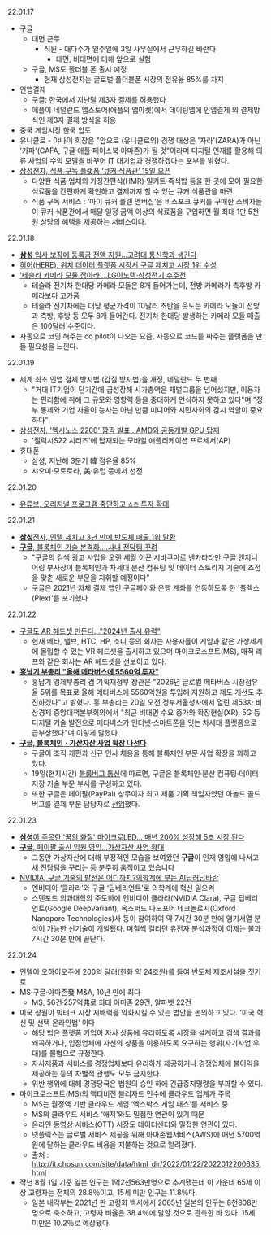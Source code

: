 22.01.17

- 구글
    - 대면 근무
        - 직원 - 대다수가 일주일에 3일 사무실에서 근무하길 바란다
            - 대면, 비대면에 대해 앞으로 실험
    - 구글, MS도 폴더블 폰 출시 예정
        - 현재 삼성전자는 글로벌 폴더블폰 시장의 점유율 85%를 차지
- 인앱결제
    - 구글: 한국에서 지난달 제3자 결제를 허용했다
    - 애플이 네덜란드 앱스토어(애플의 앱마켓)에서 데이팅앱에 인앱결제 외 결제방식인 제3자 결제 방식을 허용
- 중국 게임시장 한국 압도
- 유니클로 - 야나이 회장은 "앞으로 (유니클로의) 경쟁 대상은 '자라'(ZARA)가 아닌 '가파'(GAFA, 구글·애플·페이스북·아마존)가 될 것"이라며 디지털 인재를 활용해 의류 사업의 수익 모델을 바꾸어 IT 대기업과 경쟁하겠다는 포부를 밝혔다.
- [삼성전자, 식품 구독 플랫폼 ‘큐커 식품관’ 15일 오픈](https://www.koit.co.kr/news/articleView.html?idxno=92857)
    - 다양한 식품 업체의 가정간편식(HMR)·밀키트·즉석밥 등을 한 곳에 모아 필요한 식료품을 간편하게 확인하고 결제까지 할 수 있는 큐커 식품관을 마련
    - 식품 구독 서비스 : ‘마이 큐커 플랜 멤버십’은 비스포크 큐커를 구매한 소비자들이 큐커 식품관에서 매달 일정 금액 이상의 식료품을 구입하면 월 최대 1만 5천원 상당의 혜택을 제공하는 서비스이다.

22.01.18

- [**삼성** 입사 보장에 등록금 전액 지원…고려대 통신학과 생긴다](https://www.google.com/url?rct=j&sa=t&url=https://www.hankyung.com/economy/article/202201173678g&ct=ga&cd=CAEYCSoTMzU1NjQ3MDAzNTQ5OTU1Njc5OTIcZGM5N2MzMThkN2UzZTUxZTpjby5rcjprbzpLUg&usg=AFQjCNHHltejD3mcyMwRyEmV4DI7R36QZg)
- [히어(HERE), 위치 데이터 플랫폼 시장서 구글 제치고 시장 1위 수성](https://www.itbiznews.com/news/articleView.html?idxno=61534)
- ['테슬라 카메라 모듈 잡아라'...LG이노텍·삼성전기 수주전](http://www.thelec.kr/news/articleView.html?idxno=15774)
    - 테슬라 전기차 한대당 카메라 모듈은 8개 들어가는데, 전방 카메라가 측후방 카메라보다 고가품
    - 테슬라 전기차에는 대당 평균가격이 10달러 초반을 웃도는 카메라 모듈이 전방과 측방, 후방 등 모두 8개 들어간다. 전기차 한대당 발생하는 카메라 모듈 매출은 100달러 수준이다.
- 자동으로 코딩 해주는 co pilot이 나오는 요즘, 자동으로 코드를 짜주는 플랫폼을 만들 필요성을 느낀다.

22.01.19

- 세계 최초 인앱 결제 방지법 (갑질 방지법)을 개정, 네덜란드 두 번째
    - "거대 IT기업이 단기간에 급성장해 시가총액은 재벌그룹을 넘어섰지만, 이용자는 편리함에 취해 그 규모와 영향력 등을 중대하게 인식하지 못하고 있다"며 "정부 통제와 기업 자율이 능사는 아닌 만큼 미디어와 시민사회의 감시 역할이 중요하다”
- [삼성전자, '엑시노스 2200' 깜짝 발표…AMD와 공동개발 GPU 탑재](https://zdnet.co.kr/view/?no=20220118135421)
    - '갤럭시S22 시리즈'에 탑재되는 모바일 애플리케이션 프로세서(AP)
- 휴대폰
    - 삼성, 지난해 3분기 韓 점유율 85%
    - 샤오미·모토로라, 美·유럽 등에서 선전

22.01.20

- [유튜브, 오리지널 프로그램 중단하고 `쇼츠` 투자 확대](https://www.google.com/url?rct=j&sa=t&url=https://www.mk.co.kr/news/world/view/2022/01/56005/&ct=ga&cd=CAEYCSoTMjQ0NTY0MTE2MjEwNjU4NTYxODIcMTRjOWY2NzQxOTI4ZThhNDpjby5rcjprbzpLUg&usg=AFQjCNFP2MJYZbVeqdQtnV15rOq46fHC9Q)

22.01.21

- [**삼성**전자, 인텔 제치고 3년 만에 반도체 매출 1위 탈환](https://www.google.com/url?rct=j&sa=t&url=https://www.chosun.com/economy/economy_general/2022/01/20/HKSTTEHN7JEG3HHCNJUQIWBMQE/&ct=ga&cd=CAEYASoUMTIxNzY1ODg3NTI1MDgzODcxNjMyHGRjOTdjMzE4ZDdlM2U1MWU6Y28ua3I6a286S1I&usg=AFQjCNGVKbkeZ6CVsAoPmOA98xcvpVfXiQ)
- [**구글**, 블록체인 기술 본격화....사내 전담팀 꾸려](https://www.google.com/url?rct=j&sa=t&url=https://www.thedailypost.kr/news/articleView.html%3Fidxno%3D85780&ct=ga&cd=CAEYCSoRMjc1NzQ4OTg2NTc1Nzk0MzQyHDE0YzlmNjc0MTkyOGU4YTQ6Y28ua3I6a286S1I&usg=AFQjCNFjyn_vj9r9DOLo-bAU2c6XEPEEiw)
    - "구글의 검색·광고 사업을 오랜 세월 이끈 시바쿠마르 벤카타라만 구글 엔지니어링 부사장이 블록체인과 차세대 분산 컴퓨팅 및 데이터 스토리지 기술에 초점을 맞춘 새로운 부문을 지휘할 예정이다”
    - 구글은 2021년 자체 결제 앱인 구글페이와 은행 계좌를 연동하도록 한 '플렉스(Plex)'를 포기했다

22.01.22

- [구글도 AR 헤드셋 만든다…"2024년 출시 유력"](https://zdnet.co.kr/view/?no=20220121082851)
    - 현재 메타, 밸브, HTC, HP, 소니 등의 회사는 사용자들이 게임과 같은 가상세계에 몰입할 수 있는 VR 헤드셋을 출시하고 있으며 마이크로소프트(MS), 매직 리프와 같은 회사는 AR 헤드셋을 선보이고 있다.
- **[홍남기 부총리 "올해 메타버스에 5560억 투자"](https://www.coindeskkorea.com/news/articleView.html?idxno=77244)**
    - 홍남기 경제부총리 겸 기획재정부 장관은 "2026년 글로벌 메타버스 시장점유율 5위를 목표로 올해 메타버스에 5560억원을 투입해 지원하고 제도 개선도 추진하겠다"고 밝혔다.
    홍 부총리는 20일 오전 정부서울청사에서 열린 제53차 비상경제 중앙대책본부회의에서 "최근 비대면 수요 증가와  확장현실(XR), 5G 등 디지털 기술 발전으로 메타버스가 인터넷·스마트폰을 잇는 차세대 플랫폼으로 급부상했다"며 이렇게 말했다.
- **[구글, 블록체인ㆍ가산자산 사업 확장 나선다](https://www.coindeskkorea.com/news/articleView.html?idxno=77238)**
    - 구글이 조직 개편과 신규 인사 채용을 통해 블록체인 부문 사업 확장을 꾀하고 있다.
    - 19일(현지시간) [블룸버그 통신](http://www.bloomberg.com/news/articles/2022-01-19/google-forms-blockchain-group-under-newly-appointed-executive?srnd=premium-asia)에 따르면, 구글은 블록체인·분산 컴퓨팅·데이터 저장 기술 부문 부서를 구성하고 있다.
    - 또한 구글은 페이팔(PayPal) 상무이자 최고 제품 기획 책임자였던 아놀드 골드버그를 결제 부분 담당자로 [선임](https://www.bloomberg.com/news/articles/2022-01-19/google-hires-paypal-vet-to-reset-strategy-after-banking-retreat)했다.

22.01.23

- [**삼성**이 주목한 '꿈의 화질' 마이크로LED… 매년 200% 성장해 5조 시장 된다](https://www.google.com/url?rct=j&sa=t&url=https://biz.chosun.com/it-science/ict/2022/01/21/LMPBVJ3BRFFKJJ34XTG6RF7BJI/&ct=ga&cd=CAEYACoTNDAyMTcyMjQ4MTE0MTI3MjQyNDIcZGM5N2MzMThkN2UzZTUxZTpjby5rcjprbzpLUg&usg=AFQjCNH4UUfmK9UPLgCscP4ce54BFT2geA)
- [**구글**, 페이팔 출신 임원 영입...가상자산 사업 확대](https://www.google.com/url?rct=j&sa=t&url=https://biz.sbs.co.kr/article/20000047610&ct=ga&cd=CAEYAioTMjczMTU2OTQ2NTUyOTU4NTU3NzIcMTRjOWY2NzQxOTI4ZThhNDpjby5rcjprbzpLUg&usg=AFQjCNH3py-LerOawHVpFFmR1GkRMXmC7w)
    - 그동안 가상자산에 대해 부정적인 모습을 보여왔던 **구글**이 인재 영입에 나서고 새 전담팀을 꾸리는 등 분주히 움직이고 있습니다
- [NVIDIA, 구글 기술의 발전은 어디까지?의학계에 부는 AI딥러닝바람](https://www.gotit.co.kr/archives/45199)
    - 엔비디아 ‘클라라’와 구글 ‘딥베리언트’로 의학계에 혁신 일으켜
    - 스탠포드 의과대학의 주도하에 엔비디아 클라라(NVIDIA Clara), 구글 딥베리언트(Google DeepVariant), 옥스퍼드 나노포어 테크놀로지(Oxford Nanopore Technologies)사 등이 참여하여 약 7시간 30분 만에 염기서열 분석이 가능한 신기술이 개발됐다. 며칠씩 걸리던 유전자 분석과정이 이제는 불과 7시간 30분 만에 끝난다.

22.01.24

- 인텔이 오하이오주에 200억 달러(한화 약 24조원)를 들여 반도체 제조시설을 짓기로
- MS·구글·아마존發 M&A, 10년 만에 최다
    - MS, 56건·257억弗로 최대  아마존 29건, 알파벳 22건
- 미국 상원이 빅테크 시장 지배력을 약화시킬 수 있는 법안을 논의하고 있다. ‘미국 혁신 및 선택 온라인법’ 이다
    - 해당 법은 플랫폼 기업이 자사 상품에 유리하도록 시장을 설계하고 검색 결과를 
    왜곡하거나, 입점업체에 자신의 상품을 이용하도록 요구하는 행위(자기사업 우대)를 불법으로 규정한다.
    - 자사제품과 서비스를 경쟁업체보다 유리하게 제공하거나 경쟁업체에 불이익을 제공하는 등의 차별적 관행도 모두 금지한다.
    - 위반 행위에 대해 경쟁당국은 법원의 승인 하에 긴급중지명령을 부과할 수 있다.
- 마이크로소프트(MS)의 액티비전 블리자드 인수에 클라우드 업계가 주목
    - MS는 월정액 기반 클라우드 게임 ‘엑스박스 게임 패스'를 서비스 중
    - MS의 클라우드 서비스 ‘애저'와도 밀접한 연관이 있기 때문
    - 온라인 동영상 서비스(OTT) 시장도 데이터센터와 밀접한 연관이 있다.
    - 넷플릭스는 글로벌 서비스 제공을 위해 아마존웹서비스(AWS)에 매년 5700억원에 달하는 클라우드 비용을 지불하는 것으로 알려졌다.
    - 출처 : http://it.chosun.com/site/data/html_dir/2022/01/22/2022012200635.html
- 작년 8월 1일 기준 일본 인구는 1억2천563만명으로 추계됐는데 이 가운데 65세 이상 고령자는 전체의 28.8％이고, 15세 미만 인구는 11.8％다.
    - 일본 내각부는 2021년 판 고령화 백서에서 2065년 일본의 인구는 8천808만 명으로 축소하고, 고령자 비율은 38.4％에 달할 것으로 관측한 바 있다. 15세 미만은 10.2％로 예상됐다.